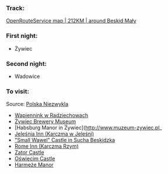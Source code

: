 ### Track:
[OpenRouteService map | 212KM | around Beskid Mały](https://maps.openrouteservice.org/directions?n1=49.744894&n2=19.571457&n3=10&a=49.977832,18.941792,49.979916,18.938241,49.908013,18.911934,49.907129,18.974676,49.902817,19.013214,49.899002,19.026432,49.872402,19.034843,49.805311,19.043427,49.744117,19.054928,49.725589,19.083338,49.646125,19.127712,49.671988,19.201634,49.67975,19.202632,49.63184,19.214745,49.668072,19.411469,49.671072,19.542274,49.773948,19.602013,49.885455,19.500217,49.904807,19.489145,49.96784,19.445715,50.015461,19.412842,49.979281,18.941202,49.978039,18.94279&b=1a&c=0&k1=en-US&k2=km&s)

### First night:
- Żywiec

### Second night:
- Wadowice

### To visit:
Source: [Polska Niezwykla](http://mapa.polskaniezwykla.pl/)
- [Wapiennink w Radziechowach](http://www.straznicyczasu.pl/viewtopic.php?t=2795)
- [Żywiec Brewery Museum](https://muzeumbrowaru.pl/)
- [Habsburg Manor in Żywiec](http://www.muzeum-zywiec.pl_
- [Jeleśnia Inn (Karczma w Jeleśni)](https://pl.wikipedia.org/wiki/Karczma_w_Jele%C5%9Bni)
- ["Small Wawel" Castle in Sucha Beskidzka](https://www.muzeum.sucha-beskidzka.pl/ceny_biletow.html)
- [Rome Inn (Karczma Rzym)](http://www.karczma-rzym.com/okarczmie.html)
- [Zator Castle](https://pl.wikipedia.org/wiki/Zamek_w_Zatorze)
- [Oświęcim Castle](http://muzeum-zamek.pl/godziny/)
- [Harmęże Manor](https://malopolska.szlaki.pttk.pl/1132-pttk-malopolska-zespol-dworski-w-harmezach)